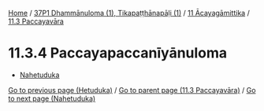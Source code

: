 
[Home](/) / [37P1 Dhammānuloma (1), Tikapaṭṭhānapāḷi (1)](../../../37P1.md) / [11 Ācayagāmittika](../../11.md) / [11.3 Paccayavāra](../11.3.md)

# 11.3.4 Paccayapaccanīyānuloma

* [Nahetuduka](11.3.4/Nahetuduka.md)

[Go to previous page (Hetuduka)](11.3.3/Hetuduka.md) / [Go to parent page (11.3 Paccayavāra)](../11.3.md) / [Go to next page (Nahetuduka)](11.3.4/Nahetuduka.md)


